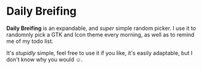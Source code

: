 # Daily Breifing

**Daily Breifing** is an expandable, and _super_ simple random picker. I use it to randomnly pick a GTK and Icon theme every morning, as well as to remind me of my todo list.

It's _stupidly_ simple, feel free to use it if you like, it's easily adaptable, but I don't know why you would ☺.

